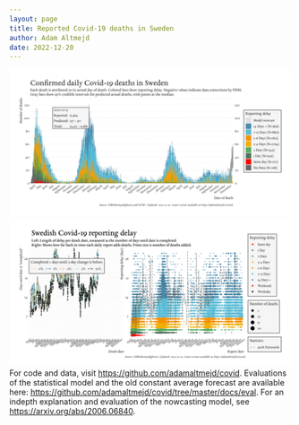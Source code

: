 ```yaml
---
layout: page
title: Reported Covid-19 deaths in Sweden
author: Adam Altmejd
date: 2022-12-20
---
```


![Graph of Swedish Covid-19 deaths with reporting delay.](deaths_lag_sweden_2022-12-20.png "Swedish Covid-19 deaths.")
![Graph of Swedish Covid-19 reporting delay in daily deaths.](lag_trend_sweden_2022-12-20.png "Trend in Swedish Covid-19 mortality reporting delay.")
For code and data, visit <https://github.com/adamaltmejd/covid>.
Evaluations of the statistical model and the old constant average forecast are available here: <https://github.com/adamaltmejd/covid/tree/master/docs/eval>.
For an indepth explanation and evaluation of the nowcasting model, see <https://arxiv.org/abs/2006.06840>.
